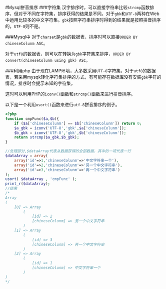 #Mysql拼音排序
###字符集
汉字排序时，可以直接字符串比较`strcmp`函数排序，但对于不同在字符集，排序获得的结果是不同。对于`gbk`和`UTF-8`两种在Web中运用比较多的中文字符集。`gbk`按照字符串排序时得到的结果就是按照拼音排序的，`UTF-8`则不是。

###Mysql中
对于`charset`是`gbk`的数据表，排序时可以直接`ORDER BY chineseColunm ASC`。

对于`utf8`的数据表，则可以在转换为`gbk`字符集来排序，`ORDER BY convert(chineseColunm using gbk) ASC`。

###利用php
由于现在LAMP环境，大多数采用`UTF-8`字符集，对于`utf8`的数据表，若采用mysqk转化字符集排序的方式，有可能存在数据库没有安装`gbk`字符的情况，排序时会提示未知的字符集。

这时可以利用PHP的`iconv()`函数和`strcmp()`函数来进行拼音排序。

以下是一个利用`usort()`函数来进行`utf-8`拼音排序的例子。
```php
<?php
function cmpFunc($a,$b){
    if ($a['chineseColunm'] == $b['chineseColunm']) return 0;
    $a_gbk = iconv('UTF-8','gbk',$a['chineseColunm']);
    $b_gbk = iconv('UTF-8','gbk',$b['chineseColunm']);
    return strcmp($a_gbk,$b_gbk);
}

//处理部分,$dataArray代表从数据获得的全部数据，其中的一项代表一行
$dataArray = array(
    array('id'=>1,'chineseColunm'=>'中文字符串一个'),
    array('id'=>2,'chineseColunm'=>'另一个中文字符串'),
    array('id'=>3,'chineseColunm'=>'再一个中文字符串')
);
usort( $dataArray , 'cmpFunc' );
print_r($dataArray);
//结果
/*
Array
(
    [0] => Array
        (
            [id] => 2
            [chineseColunm] => 另一个中文字符串
        )
    [1] => Array
        (
            [id] => 3
            [chineseColunm] => 再一个中文字符串
        )
    [2] => Array
        (
            [id] => 1
            [chineseColunm] => 中文字符串一个
        )
)
*/
```